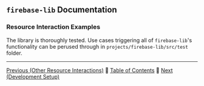 ## `firebase-lib` Documentation

### Resource Interaction Examples

The library is thoroughly tested.  Use cases triggering all of `firebase-lib`'s
functionality can be perused through in `projects/firebase-lib/src/test` folder.

---

[Previous (Other Resource Interactions)](./07-other-resource-interactions.md) :palm_tree:
[Table of Contents](../../../README.md) :palm_tree:
[Next (Development Setup)](../../development/01-development-setup.md)
